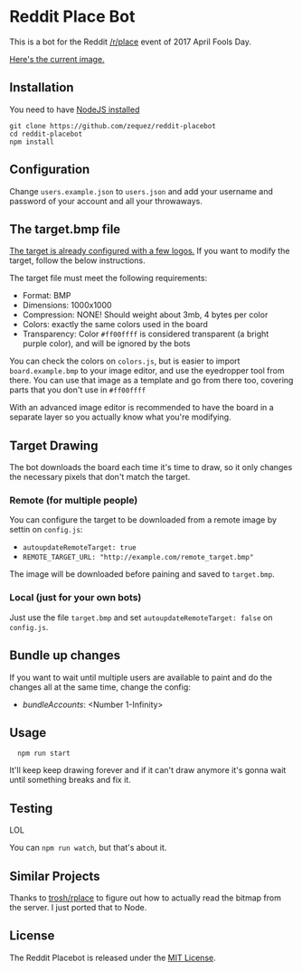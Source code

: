 # Reddit Place Bot

This is a bot for the Reddit [/r/place](https://www.reddit.com/r/place/) event of 2017 April Fools Day.

[Here's the current image.](https://raw.githubusercontent.com/sargunster/reddit-placebot/master/images/target.bmp)

## Installation

You need to have [NodeJS installed](https://nodejs.org)

```
git clone https://github.com/zequez/reddit-placebot
cd reddit-placebot
npm install
```

## Configuration

Change `users.example.json` to `users.json` and add your username and password
of your account and all your throwaways.

## The target.bmp file

[The target is already configured with a few logos.](https://raw.githubusercontent.com/sargunster/reddit-placebot/master/images/target.bmp)
If you want to modify the target, follow the below instructions.

The target file must meet the following requirements:

  - Format: BMP
  - Dimensions: 1000x1000
  - Compression: NONE! Should weight about 3mb, 4 bytes per color
  - Colors: exactly the same colors used in the board
  - Transparency: Color `#ff00ffff` is considered transparent (a bright purple color), and will be ignored by the bots

You can check the colors on `colors.js`, but is easier to
import `board.example.bmp` to your image editor, and use the eyedropper tool
from there. You can use that image as a template and go from there too, covering
parts that you don't use in `#ff00ffff`

With an advanced image editor is recommended to have the board in a separate
layer so you actually know what you're modifying.

## Target Drawing

The bot downloads the board each time it's time to draw, so it only changes
the necessary pixels that don't match the target.

### Remote (for multiple people)

You can configure the target to be downloaded from a remote image by
settin on `config.js`:

- `autoupdateRemoteTarget: true`
- `REMOTE_TARGET_URL: "http://example.com/remote_target.bmp"`

The image will be downloaded before paining and saved to `target.bmp`.

### Local (just for your own bots)

Just use the file `target.bmp` and set `autoupdateRemoteTarget: false` on `config.js`.

## Bundle up changes

If you want to wait until multiple users are available to paint and do the
changes all at the same time, change the config:

- *bundleAccounts*: <Number 1-Infinity>

## Usage

```
  npm run start
```

It'll keep keep drawing forever and if it can't draw anymore it's gonna
wait until something breaks and fix it.

## Testing

LOL

You can `npm run watch`, but that's about it.

## Similar Projects

Thanks to [trosh/rplace](https://github.com/trosh/rplace) to figure out how to actually read the bitmap from the server. I just ported that to Node.

## License

The Reddit Placebot is released under the [MIT License](http://www.opensource.org/licenses/MIT).

